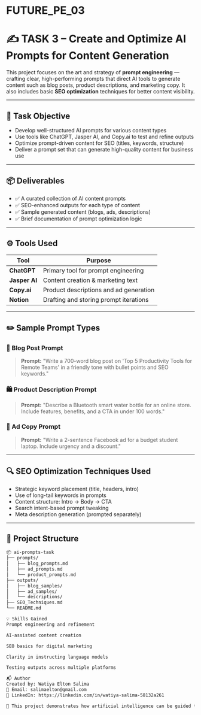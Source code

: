 # FUTURE_PE_03

# ✍️ TASK 3 – Create and Optimize AI Prompts for Content Generation

This project focuses on the art and strategy of **prompt engineering** — crafting clear, high-performing prompts that direct AI tools to generate content such as blog posts, product descriptions, and marketing copy. It also includes basic **SEO optimization** techniques for better content visibility.

---

## 🎯 Task Objective

- Develop well-structured AI prompts for various content types
- Use tools like ChatGPT, Jasper AI, and Copy.ai to test and refine outputs
- Optimize prompt-driven content for SEO (titles, keywords, structure)
- Deliver a prompt set that can generate high-quality content for business use

---

## 📦 Deliverables

- ✅ A curated collection of AI content prompts
- ✅ SEO-enhanced outputs for each type of content
- ✅ Sample generated content (blogs, ads, descriptions)
- ✅ Brief documentation of prompt optimization logic

---

## ⚙️ Tools Used

| Tool           | Purpose                                |
|----------------|----------------------------------------|
| **ChatGPT**    | Primary tool for prompt engineering    |
| **Jasper AI**  | Content creation & marketing text      |
| **Copy.ai**    | Product descriptions and ad generation |
| **Notion**     | Drafting and storing prompt iterations |

---

## ✏️ Sample Prompt Types

### 📝 Blog Post Prompt
> **Prompt:** "Write a 700-word blog post on 'Top 5 Productivity Tools for Remote Teams' in a friendly tone with bullet points and SEO keywords."

### 🛍️ Product Description Prompt
> **Prompt:** "Describe a Bluetooth smart water bottle for an online store. Include features, benefits, and a CTA in under 100 words."

### 📢 Ad Copy Prompt
> **Prompt:** "Write a 2-sentence Facebook ad for a budget student laptop. Include urgency and a discount."

---

## 🔍 SEO Optimization Techniques Used

- Strategic keyword placement (title, headers, intro)
- Use of long-tail keywords in prompts
- Content structure: Intro → Body → CTA
- Search intent-based prompt tweaking
- Meta description generation (prompted separately)

---

## 📁 Project Structure

```bash
📦 ai-prompts-task
├── prompts/
│   ├── blog_prompts.md
│   ├── ad_prompts.md
│   └── product_prompts.md
├── outputs/
│   ├── blog_samples/
│   ├── ad_samples/
│   └── descriptions/
├── SEO_Techniques.md
└── README.md

💡 Skills Gained
Prompt engineering and refinement

AI-assisted content creation

SEO basics for digital marketing

Clarity in instructing language models

Testing outputs across multiple platforms

📬 Author
Created by: Watiya Elton Salima
📧 Email: salimaelton@gmail.com
🔗 LinkedIn: https://linkedin.com/in/watiya-salima-58132a261

📌 This project demonstrates how artificial intelligence can be guided through smart, targeted instructions to generate business-ready content in seconds.
